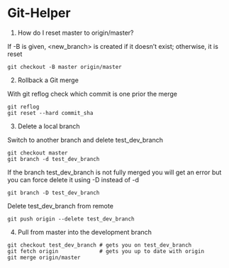 # Git-Helper

1. How do I reset master to origin/master?

If -B is given, <new_branch> is created if it doesn’t exist; otherwise, it is reset

```
git checkout -B master origin/master
```


2. Rollback a Git merge

With git reflog check which commit is one prior the merge 

```
git reflog
git reset --hard commit_sha
```


3. Delete a local branch

Switch to another branch and delete test_dev_branch

```
git checkout master
git branch -d test_dev_branch
```

If the branch test_dev_branch is not fully merged you will get an error but you can force delete it using -D instead of -d

```
git branch -D test_dev_branch
```

Delete test_dev_branch from remote

```
git push origin --delete test_dev_branch
```

4. Pull from master into the development branch

```
git checkout test_dev_branch # gets you on test_dev_branch
git fetch origin             # gets you up to date with origin
git merge origin/master
```
